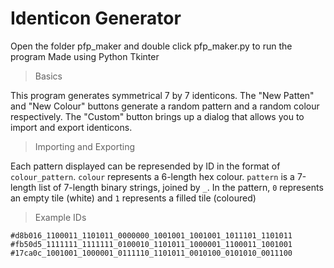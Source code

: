 # Identicon Generator
Open the folder pfp_maker and double click pfp_maker.py to run the program
Made using Python Tkinter

> Basics

This program generates symmetrical 7 by 7 identicons.
The "New Patten" and "New Colour" buttons generate a random pattern and a random colour respectively.
The "Custom" button brings up a dialog that allows you to import and export identicons.

> Importing and Exporting  

Each pattern displayed can be represended by ID in the format of `colour_pattern`.
`colour` represents a 6-length hex colour.
`pattern` is a 7-length list of 7-length binary strings, joined by `_`. 
In the pattern, `0` represents an empty tile (white) and `1` represents a filled tile (coloured)

> Example IDs  

`#d8b016_1100011_1101011_0000000_1001001_1001001_1011101_1101011`
`#fb50d5_1111111_1111111_0100010_1101011_1000001_1100011_1001001`
`#17ca0c_1001001_1000001_0111110_1101011_0010100_0101010_0011100`
